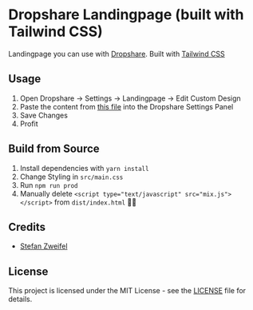 # Dropshare Landingpage (built with Tailwind CSS)

Landingpage you can use with [Dropshare](https://getdropsha.re/). Built with [Tailwind CSS](https://tailwindcss.com/)

## Usage

1. Open Dropshare -> Settings -> Landingpage -> Edit Custom Design
2. Paste the content from [this file](https://raw.githubusercontent.com/stefanzweifel/dropshare-tailwind-landingpage/master/dist/index.html) into the Dropshare Settings Panel
3. Save Changes
4. Profit

## Build from Source

1. Install dependencies with `yarn install`
2. Change Styling in `src/main.css`
3. Run `npm run prod`
4. Manually delete `<script type="text/javascript" src="mix.js"></script>` from `dist/index.html` 🤷‍♂️

## Credits

* [Stefan Zweifel](https://github.com/stefanzweifel)

## License

This project is licensed under the MIT License - see the [LICENSE](LICENSE) file for details.
